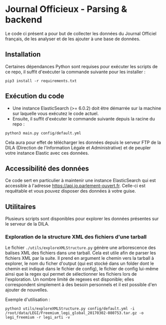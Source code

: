 # Journal Officieux - Parsing & backend

Le code ci présent a pour but de collecter les données du Journal Officiel
français, de les analyser et de les ajouter à une base de données.

## Installation

Certaines dépendances Python sont requises pour exécuter les scripts de ce repo,
il suffit d'exécuter la commande suivante pour les installer :
```
pip3 install -r requirements.txt
```

## Exécution du code

* Une instance ElasticSearch (>= 6.0.2) doit être démarrée sur la machine sur laquelle
vous exécutez le code actuel.
* Ensuite, il suffit d'exécuter le commande suivante depuis la racine du repo :
```
python3 main.py config/default.yml
```

Cela aura pour effet de télécharger les données depuis le serveur FTP de la DILA
(Direction de l'Information Légale et Administrative) et de peupler votre
instance Elastic avec ces données.

## Accessibilité des données

Ce code sert en particulier à maintenir une instance ElasticSearch qui est
accessible à l'adresse https://api.jo.parlement-ouvert.fr.
Celle-ci est requêtable et vous pouvez disposer des données à votre guise.

## Utilitaires

Plusieurs scripts sont disponibles pour explorer les données présentes sur le serveur de la DILA.

### Exploration de la structure XML des fichiers d'une tarball

Le fichier `./utils/exploreXMLStructure.py` génère une arborescence des balises XML des fichiers dans une tarball.
Cela est utile afin de parser les fichiers XML par la suite. Il prend en argument le chemin vers la tarball à explorer,
le nom du ficher d'output (qui est stocké dans un folder dont le chemin est indiqué dans le fichier de config),
le fichier de config lui-même ainsi que la regex qui permet de sélectionner les fichiers lors de l'exploration.
Un nombre limité de regexes est disponible; elles correspondent simplement à des besoin personnels et il est possible
d'en ajouter de nouvelles.

Exemple d'utilisation :
```
python3 utils/exploreXMLStructure.py config/default.yml -i /root/data/LEGI/Freemium_legi_global_20170302-080753.tar.gz -o legi_freemium -r legi_arti -v
```

